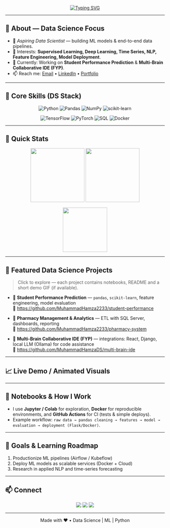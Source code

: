<!-- =========================
   Data Science Focused — Animated & Professional README
   Username: MuhammadHamzaDS
   ========================= -->

<!-- Animated Hero: Typing + Glitch Banner -->
<p align="center">
  <!-- Typing Intro -->
  <a href="https://github.com/MuhammadHamzaDS">
    <img src="https://readme-typing-svg.herokuapp.com?size=36&duration=3500&color=00FF88&center=true&width=900&lines=Hi,+I'm+Muhammad+Hamza;Data+Scientist+in+Making;ML+|+Deep+Learning+|+Data+Engineering" alt="Typing SVG"/>
  </a>
</p>




---

## 🔬 About — Data Science Focus
- 🎯 *Aspiring Data Scientist* — building ML models & end-to-end data pipelines.  
- 🧠 Interests: **Supervised Learning, Deep Learning, Time Series, NLP, Feature Engineering, Model Deployment**.  
- 🔭 Currently: Working on **Student Performance Prediction** & **Multi-Brain Collaborative IDE (FYP)**.  
- 📫 Reach me: [Email](mailto:YOUR_EMAIL@gmail.com) • [LinkedIn](https://www.linkedin.com/in/MuhammadHamzaDS) • [Portfolio](https://your-portfolio-link.com)

---

## 🧰 Core Skills (DS Stack)
<p align="center">
  <!-- Badges (static but visually strong) -->
  <img alt="Python" src="https://img.shields.io/badge/Python-3776AB?style=for-the-badge&logo=python&logoColor=white"/>
  <img alt="Pandas" src="https://img.shields.io/badge/Pandas-150458?style=for-the-badge&logo=pandas&logoColor=white"/>
  <img alt="NumPy" src="https://img.shields.io/badge/NumPy-013243?style=for-the-badge&logo=numpy&logoColor=white"/>
  <img alt="scikit-learn" src="https://img.shields.io/badge/scikit--learn-F7931E?style=for-the-badge&logo=scikit-learn&logoColor=white"/>
</p>

<p align="center">
  <img alt="TensorFlow" src="https://img.shields.io/badge/TensorFlow-FF6F00?style=for-the-badge&logo=tensorflow&logoColor=white"/>
  <img alt="PyTorch" src="https://img.shields.io/badge/PyTorch-EE4C2C?style=for-the-badge&logo=pytorch&logoColor=white"/>
  <img alt="SQL" src="https://img.shields.io/badge/SQL-4479A1?style=for-the-badge&logo=mysql&logoColor=white"/>
  <img alt="Docker" src="https://img.shields.io/badge/Docker-2496ED?style=for-the-badge&logo=docker&logoColor=white"/>
</p>

---

## 🚩 Quick Stats
<p align="center">
  <img src="https://github-readme-stats.vercel.app/api?username=MuhammadHamzaDS&show_icons=true&theme=tokyonight&hide_border=true" height="170em"/>
  <img src="https://streak-stats.demolab.com?user=MuhammadHamzaDS&theme=tokyonight&hide_border=true" height="170em"/>
</p>

<p align="center">
  <img src="https://github-readme-stats.vercel.app/api/top-langs/?username=MuhammadHamzaDS&layout=compact&theme=tokyonight&hide_border=true" height="140em"/>
</p>

---

## 🧾 Featured Data Science Projects
> Click to explore — each project contains notebooks, README and a short demo GIF (if available).

- 🔬 **Student Performance Prediction** — `pandas`, `scikit-learn`, feature engineering, model evaluation  
  🔗 https://github.com/MuhammadHamza2233/student-performance

- 🏥 **Pharmacy Management & Analytics** — ETL with SQL Server, dashboards, reporting  
  🔗 https://github.com/MuhammadHamza2233/pharmacy-system

- 🤝 **Multi-Brain Collaborative IDE (FYP)** — integrations: React, Django, local LLM (Ollama) for code assistance  
  🔗 https://github.com/MuhammadHamzaDS/multi-brain-ide

---

## 📈 Live Demo / Animated Visuals
<!--
  If you have GIFs of model results or dashboards, upload them to `assets/` and uncomment below.
  Example stored at: https://raw.githubusercontent.com/MuhammadHamza2233/MuhammadHamza2233/main/assets/model-demo.gif
-->
<!--
<p align="center">
  <img src="https://raw.githubusercontent.com/MuhammadHamza2233/MuhammadHamza2233/main/assets/model-demo.gif" alt="Model Demo" width="700"/>
</p>
-->

---

## 🧪 Notebooks & How I Work
- I use **Jupyter / Colab** for exploration, **Docker** for reproducible environments, and **GitHub Actions** for CI (tests & simple deploys).  
- Example workflow: `raw data → pandas cleaning → features → model → evaluation → deployment (Flask/Docker)`.

---

## 🎯 Goals & Learning Roadmap
1. Productionize ML pipelines (Airflow / Kubeflow)  
2. Deploy ML models as scalable services (Docker + Cloud)  
3. Research in applied NLP and time-series forecasting

---

## 📫 Connect
<p align="center">
  <a href="https://www.linkedin.com/in/MuhammadHamza2233"><img src="https://img.shields.io/badge/LinkedIn-0A66C2?style=for-the-badge&logo=linkedin&logoColor=white"/></a>
  <a href="mailto:YOUR_EMAIL@gmail.com"><img src="https://img.shields.io/badge/Email-D14836?style=for-the-badge&logo=gmail&logoColor=white"/></a>
  <a href="https://your-portfolio-link.com"><img src="https://img.shields.io/badge/Portfolio-000000?style=for-the-badge&logo=firefox&logoColor=white"/></a>
</p>

---

<p align="center">Made with ❤️ • Data Science | ML | Python</p>
